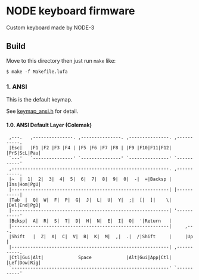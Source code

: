 NODE keyboard firmware
======================
Custom keyboard made by NODE-3

Build
-----
Move to this directory then just run `make` like:

    $ make -f Makefile.lufa

### 1. ANSI
This is the default keymap.

See [keymap_ansi.h](keymap_ansi.h) for detail.

#### 1.0. ANSI Default Layer (Colemak)
     ,---.   ,---------------. ,---------------. ,---------------. ,-----------.
     |Esc|   |F1 |F2 |F3 |F4 | |F5 |F6 |F7 |F8 | |F9 |F10|F11|F12| |PrS|ScL|Pau|
     `---'   `---------------' `---------------' `---------------' `-----------'
     ,-----------------------------------------------------------. ,-----------.
     |~  |  1|  2|  3|  4|  5|  6|  7|  8|  9|  0|  -|  =|Backsp | |Ins|Hom|PgU|
     |-----------------------------------------------------------| |-----------|
     |Tab  |  Q|  W|  F|  P|  G|  J|  L|  U|  Y|  ;|  [|  ]|    \| |Del|End|PgD|
     |-----------------------------------------------------------| '-----------'
     |Bcksp|  A|  R|  S|  T|  D|  H|  N|  E|  I|  O|  '|Return   |
     |-----------------------------------------------------------|     ,---.
     |Shift   |  Z|  X|  C|  V|  B|  K|  M|  ,|  .|  /|Shift     |     |Up |
     |-----------------------------------------------------------| ,-----------.
     |Ctl|Gui|Alt|             Space             |Alt|Gui|App|Ctl| |Lef|Dow|Rig|
     `-----------------------------------------------------------' `-----------'
